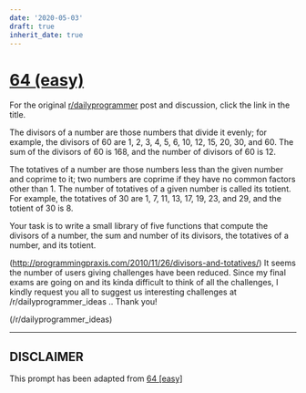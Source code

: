 ```yaml
---
date: '2020-05-03'
draft: true
inherit_date: true
---
```


# [64 (easy)](https://www.reddit.com/r/dailyprogrammer/comments/uzx8b/6132012_challenge_64_easy/)

For the original [r/dailyprogrammer](https://www.reddit.com/r/dailyprogrammer/) post and discussion, click the link in the title.

The divisors of a number are those numbers that divide it evenly; for example, the divisors of 60 are 1, 2, 3, 4, 5, 6, 10, 12, 15, 20, 30, and 60. The sum of the divisors of 60 is 168, and the number of divisors of 60 is 12.

The totatives of a number are those numbers less than the given number and coprime to it; two numbers are coprime if they have no common factors other than 1. The number of totatives of a given number is called its totient. For example, the totatives of 30 are 1, 7, 11, 13, 17, 19, 23, and 29, and the totient of 30 is 8.

Your task is to write a small library of five functions that compute the divisors of a number, the sum and number of its divisors, the totatives of a number, and its totient.

(http://programmingpraxis.com/2010/11/26/divisors-and-totatives/)
It seems the number of users giving challenges have been reduced. Since my final exams are going on and its kinda difficult to think of all the challenges, I kindly request you all to suggest us interesting challenges at /r/dailyprogrammer_ideas .. Thank you!

(/r/dailyprogrammer_ideas)

----
## **DISCLAIMER**
This prompt has been adapted from [64 [easy]](https://www.reddit.com/r/dailyprogrammer/comments/uzx8b/6132012_challenge_64_easy/
)
